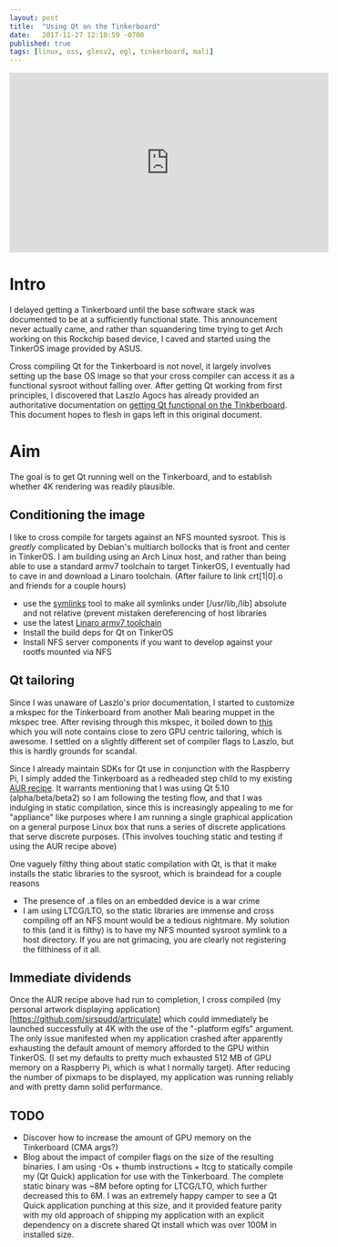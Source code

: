 ```yaml
---
layout: post
title:  "Using Qt on the Tinkerboard"
date:   2017-11-27 12:10:59 -0700
published: true
tags: [linux, oss, glesv2, egl, tinkerboard, mali]
---
```


<iframe width="560" height="315" src="https://www.youtube.com/embed/K-gXRfVzHhA" frameborder="0" allowfullscreen></iframe>

# Intro

I delayed getting a Tinkerboard until the base software stack was documented to be at a sufficiently functional state. This announcement never actually came, and rather than squandering time trying to get Arch working on this Rockchip based device, I caved and started using the TinkerOS image provided by ASUS.

Cross compiling Qt for the Tinkerboard is not novel, it largely involves setting up the base OS image so that your cross compiler can access it as a functional sysroot without falling over. After getting Qt working from first principles, I discovered that Laszlo Agocs has already provided an authoritative documentation on [getting Qt functional on the Tinkberboard](http://blog.qt.io/blog/2017/05/03/qt-git-tinkerboard-wayland/). This document hopes to flesh in gaps left in this original document.

# Aim

The goal is to get Qt running well on the Tinkerboard, and to establish whether 4K rendering was readily plausible.

## Conditioning the image

I like to cross compile for targets against an NFS mounted sysroot. This is _greatly_ complicated by Debian's multiarch bollocks that is front and center in TinkerOS. I am building using an Arch Linux host, and rather than being able to use a standard armv7 toolchain to target TinkerOS, I eventually had to cave in and download a Linaro toolchain. (After failure to link crt[1|0].o and friends for a couple hours)

* use the [symlinks](https://github.com/brandt/symlinks) tool to make all symlinks under [/usr/lib,/lib] absolute and not relative (prevent mistaken dereferencing of host libraries
* use the latest [Linaro armv7 toolchain](https://releases.linaro.org/components/toolchain/binaries/latest/arm-linux-gnueabihf/) 
* Install the build deps for Qt on TinkerOS
* Install NFS server components if you want to develop against your rootfs mounted via NFS

## Qt tailoring

Since I was unaware of Laszlo's prior documentation, I started to customize a mkspec for the Tinkerboard from another Mali bearing muppet in the mkspec tree. After revising through this mkspec, it boiled down to [this](https://github.com/sirspudd/mkspecs/blob/master/linux-tinker-g%2B%2B/qmake.conf) which you will note contains close to zero GPU centric tailoring, which is awesome. I settled on a slightly different set of compiler flags to Laszlo, but this is hardly grounds for scandal.

Since I already maintain SDKs for Qt use in conjunction with the Raspberry Pi, I simply added the Tinkerboard as a redheaded step child to my existing [AUR recipe](https://aur.archlinux.org/cgit/aur.git/tree/PKGBUILD?h=qt-sdk-raspberry-pi). It warrants mentioning that I was using Qt 5.10 (alpha/beta/beta2) so I am following the testing flow, and that I was indulging in static compilation, since this is increasingly appealing to me for "appliance" like purposes where I am running a single graphical application on a general purpose Linux box that runs a series of discrete applications that serve discrete purposes. (This involves touching static and testing if using the AUR recipe above)

One vaguely filthy thing about static compilation with Qt, is that it make installs the static libraries to the sysroot, which is braindead for a couple reasons

* The presence of .a files on an embedded device is a war crime
* I am using LTCG/LTO, so the static libraries are immense and cross compiling off an NFS mount would be a tedious nightmare. My solution to this (and it is filthy) is to have my NFS mounted sysroot symlink to a host directory. If you are not grimacing, you are clearly not registering the filthiness of it all.

## Immediate dividends

Once the AUR recipe above had run to completion, I cross compiled (my personal artwork displaying application)[https://github.com/sirspudd/artriculate] which could immediately be launched successfully at 4K with the use of the "-platform eglfs" argument. The only issue manifested when my application crashed after apparently exhausting the default amount of memory afforded to the GPU within TinkerOS. (I set my defaults to pretty much exhausted 512 MB of GPU memory on a Raspberry Pi, which is what I normally target). After reducing the number of pixmaps to be displayed, my application was running reliably and with pretty damn solid performance.

## TODO

* Discover how to increase the amount of GPU memory on the Tinkerboard (CMA args?)
* Blog about the impact of compiler flags on the size of the resulting binaries. I am using -Os + thumb instructions + ltcg to statically compile my (Qt Quick) application for use with the Tinkerboard. The complete static binary was ~8M before opting for LTCG/LTO, which further decreased this to 6M. I was an extremely happy camper to see a Qt Quick application punching at this size, and it provided feature parity with my old approach of shipping my application with an explicit dependency on a discrete shared Qt install which was over 100M in installed size.
